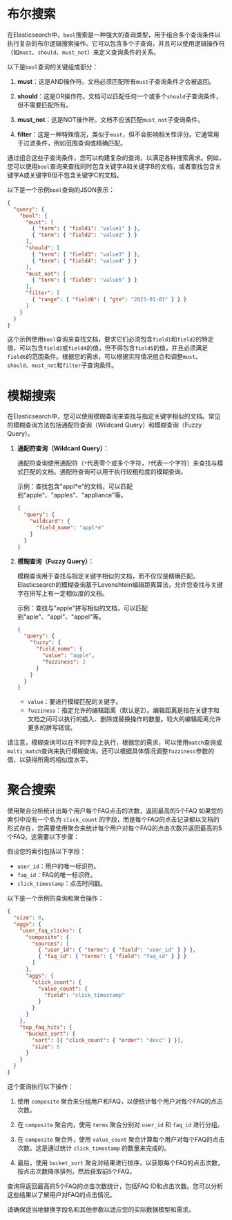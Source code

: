 



# 布尔搜索
在Elasticsearch中，`bool`搜索是一种强大的查询类型，用于组合多个查询条件以执行复杂的布尔逻辑搜索操作。它可以包含多个子查询，并且可以使用逻辑操作符（如`must`、`should`、`must_not`）来定义查询条件的关系。

以下是`bool`查询的关键组成部分：

1. **must**：这是AND操作符。文档必须匹配所有`must`子查询条件才会被返回。

2. **should**：这是OR操作符。文档可以匹配任何一个或多个`should`子查询条件，但不需要匹配所有。

3. **must_not**：这是NOT操作符。文档不应该匹配`must_not`子查询条件。

4. **filter**：这是一种特殊情况，类似于`must`，但不会影响相关性评分。它通常用于过滤条件，例如范围查询或精确匹配。

通过组合这些子查询条件，您可以构建复杂的查询，以满足各种搜索需求。例如，您可以使用`bool`查询来查找同时包含关键字A和关键字B的文档，或者查找包含关键字A或关键字B但不包含关键字C的文档。

以下是一个示例`bool`查询的JSON表示：

```json
{
  "query": {
    "bool": {
      "must": [
        { "term": { "field1": "value1" } },
        { "term": { "field2": "value2" } }
      ],
      "should": [
        { "term": { "field3": "value3" } },
        { "term": { "field4": "value4" } }
      ],
      "must_not": [
        { "term": { "field5": "value5" } }
      ],
      "filter": [
        { "range": { "field6": { "gte": "2023-01-01" } } }
      ]
    }
  }
}
```

这个示例使用`bool`查询来查找文档，要求它们必须包含`field1`和`field2`的特定值，可以包含`field3`或`field4`的值，但不得包含`field5`的值，并且必须满足`field6`的范围条件。根据您的需求，可以根据实际情况组合和调整`must`、`should`、`must_not`和`filter`子查询条件。


# 模糊搜索
在Elasticsearch中，您可以使用模糊查询来查找与指定关键字相似的文档。常见的模糊查询方法包括通配符查询（Wildcard Query）和模糊查询（Fuzzy Query）。

1. **通配符查询（Wildcard Query）**：

   通配符查询使用通配符（`*`代表零个或多个字符，`?`代表一个字符）来查找与模式匹配的文档。通配符查询可以用于执行较粗粒度的模糊查询。

   示例：查找包含"appl\*e"的文档，可以匹配到"apple"、"apples"、"appliance"等。

   ```json
   {
     "query": {
       "wildcard": {
         "field_name": "appl*e"
       }
     }
   }
   ```

2. **模糊查询（Fuzzy Query）**：

   模糊查询用于查找与指定关键字相似的文档，而不仅仅是精确匹配。Elasticsearch的模糊查询基于Levenshtein编辑距离算法，允许您查找与关键字在拼写上有一定相似度的文档。

   示例：查找与"apple"拼写相似的文档，可以匹配到"aple"、"appl"、"appel"等。

   ```json
   {
     "query": {
       "fuzzy": {
         "field_name": {
           "value": "apple",
           "fuzziness": 2
         }
       }
     }
   }
   ```

    - `value`：要进行模糊匹配的关键字。
    - `fuzziness`：指定允许的编辑距离（默认是2）。编辑距离是指在关键字和文档之间可以执行的插入、删除或替换操作的数量。较大的编辑距离允许更多的拼写错误。

请注意，模糊查询可以在不同字段上执行，根据您的需求，可以使用`match`查询或`multi_match`查询来执行模糊查询。还可以根据具体情况调整`fuzziness`参数的值，以获得所需的相似度水平。


# 聚合搜索
使用聚合分析统计出每个用户每个FAQ点击的次数，返回最高的5个FAQ
如果您的索引中没有一个名为 `click_count` 的字段，而是每个FAQ的点击记录都以文档的形式存在，您需要使用聚合来统计每个用户对每个FAQ的点击次数并返回最高的5个FAQ。这需要以下步骤：

假设您的索引包括以下字段：
- `user_id`：用户的唯一标识符。
- `faq_id`：FAQ的唯一标识符。
- `click_timestamp`：点击时间戳。

以下是一个示例的查询和聚合操作：

```json
{
  "size": 0,
  "aggs": {
    "user_faq_clicks": {
      "composite": {
        "sources": [
          { "user_id": { "terms": { "field": "user_id" } } },
          { "faq_id": { "terms": { "field": "faq_id" } } }
        ]
      },
      "aggs": {
        "click_count": {
          "value_count": {
            "field": "click_timestamp"
          }
        }
      }
    },
    "top_faq_hits": {
      "bucket_sort": {
        "sort": [{ "click_count": { "order": "desc" } }],
        "size": 5
      }
    }
  }
}
```

这个查询执行以下操作：

1. 使用 `composite` 聚合来分组用户和FAQ，以便统计每个用户对每个FAQ的点击次数。

2. 在 `composite` 聚合内，使用 `terms` 聚合分别对 `user_id` 和 `faq_id` 进行分组。

3. 在 `composite` 聚合外，使用 `value_count` 聚合计算每个用户对每个FAQ的点击次数。这是通过统计 `click_timestamp` 的数量来完成的。

4. 最后，使用 `bucket_sort` 聚合对结果进行排序，以获取每个FAQ的点击次数，按点击次数降序排列，然后获取前5个FAQ。

查询将返回最高的5个FAQ的点击次数统计，包括FAQ ID和点击次数。您可以分析这些结果以了解用户对FAQ的点击情况。

请确保适当地替换字段名和其他参数以适应您的实际数据模型和需求。